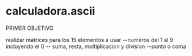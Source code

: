 # calculadora.ascii

PRIMER OBJETIVO

realizar matrices para los 15 elementos a usar
--numeros del 1 al 9 incluyendo el 0
-- suma, resta, multiplicacion y division
--punto o coma
